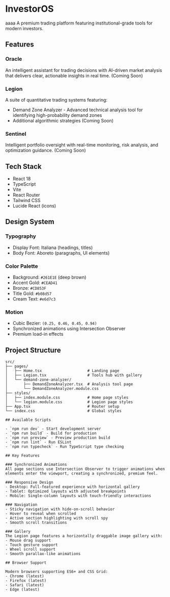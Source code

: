 # InvestorOS
aaaa
A premium trading platform featuring institutional-grade tools for modern investors.

## Features

### Oracle
An intelligent assistant for trading decisions with AI-driven market analysis that delivers clear, actionable insights in real time. (Coming Soon)

### Legion
A suite of quantitative trading systems featuring:
- Demand Zone Analyzer - Advanced technical analysis tool for identifying high-probability demand zones
- Additional algorithmic strategies (Coming Soon)

### Sentinel
Intelligent portfolio oversight with real-time monitoring, risk analysis, and optimization guidance. (Coming Soon)

## Tech Stack

- React 18
- TypeScript
- Vite
- React Router
- Tailwind CSS
- Lucide React (icons)

## Design System

### Typography
- Display Font: Italiana (headings, titles)
- Body Font: Aboreto (paragraphs, UI elements)

### Color Palette
- Background: `#261E1E` (deep brown)
- Accent Gold: `#CEAD41`
- Bronze: `#CD853F`
- Title Gold: `#b08d57`
- Cream Text: `#e6d7c3`

### Motion
- Cubic Bezier: `(0.25, 0.46, 0.45, 0.94)`
- Synchronized animations using Intersection Observer
- Premium load-in effects

## Project Structure

```
src/
├── pages/
│   ├── Home.tsx                    # Landing page
│   ├── Legion.tsx                  # Tools hub with gallery
│   └── demand-zone-analyzer/
│       ├── DemandZoneAnalyzer.tsx  # Analysis tool page
│       └── DemandZoneAnalyzer.module.css
├── styles/
│   ├── index.module.css            # Home page styles
│   └── legion.module.css           # Legion page styles
├── App.tsx                         # Router setup
└── index.css                       # Global styles

## Available Scripts

- `npm run dev` - Start development server
- `npm run build` - Build for production
- `npm run preview` - Preview production build
- `npm run lint` - Run ESLint
- `npm run typecheck` - Run TypeScript type checking

## Key Features

### Synchronized Animations
All page sections use Intersection Observer to trigger animations when elements enter the viewport, creating a synchronized, premium feel.

### Responsive Design
- Desktop: Full-featured experience with horizontal gallery
- Tablet: Optimized layouts with adjusted breakpoints
- Mobile: Single-column layouts with touch-friendly interactions

### Navigation
- Sticky navigation with hide-on-scroll behavior
- Hover to reveal when scrolled
- Active section highlighting with scroll spy
- Smooth scroll transitions

### Gallery
The Legion page features a horizontally draggable image gallery with:
- Mouse drag support
- Touch gesture support
- Wheel scroll support
- Smooth parallax-like animations

## Browser Support

Modern browsers supporting ES6+ and CSS Grid:
- Chrome (latest)
- Firefox (latest)
- Safari (latest)
- Edge (latest)
